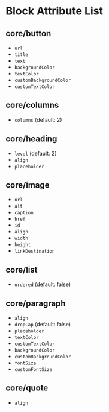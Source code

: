 # Block Attribute List

## core/button
* `url`
* `title`
* `text`
* `backgroundColor`
* `textColor`
* `customBackgroundColor`
* `customTextColor`

## core/columns
* `columns` (default: 2)

## core/heading
* `level` (default: 2)
* `align`
* `placeholder`

## core/image
* `url`
* `alt`
* `caption`
* `href`
* `id`
* `align`
* `width`
* `height`
* `linkDestination`

## core/list
* `ordered` (default: false)
## core/paragraph
* `align`
* `dropCap` (default: false)
* `placeholder`
* `textColor`
* `customTextColor`
* `backgroundColor`
* `customBackgroundColor`
* `fontSize` 
* `customFontSize`

## core/quote
* `align`